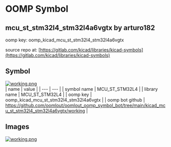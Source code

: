 # OOMP Symbol  
## mcu_st_stm32l4_stm32l4a6vgtx  by arturo182  
  
oomp key: oomp_kicad_mcu_st_stm32l4_stm32l4a6vgtx  
  
source repo at: [https://gitlab.com/kicad/libraries/kicad-symbols](https://gitlab.com/kicad/libraries/kicad-symbols)  
## Symbol  
  
[![working.png](working_600.png)](working.png)  
| name | value | 
| --- | --- | 
| symbol name | MCU_ST_STM32L4 | 
| library name | MCU_ST_STM32L4 | 
| oomp key | oomp_kicad_mcu_st_stm32l4_stm32l4a6vgtx | 
| oomp bot github | https://github.com/oomlout/oomlout_oomp_symbol_bot/tree/main/kicad_mcu_st_stm32l4_stm32l4a6vgtx/working | 
## Images  
  
[![working.png](working_140.png)](working.png)  
